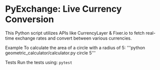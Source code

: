 # PyExchange: Live Currency Conversion

This Python script utilizes APIs like CurrencyLayer & Fixer.io to fetch real-time exchange rates and convert between various currencies.




Example
To calculate the area of a circle with a radius of 5:
'''python geometric_calculator/calculator.py circle 5'''

Tests
Run the tests using:
```pytest```
